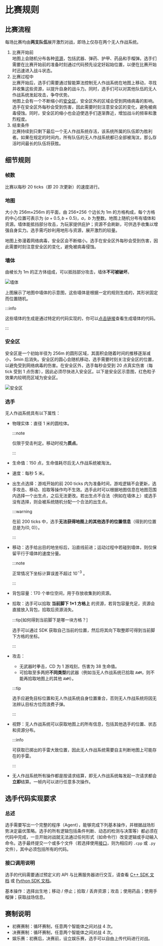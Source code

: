 # 比赛规则

## 比赛流程

每场比赛均由**两支队伍**展开激烈对战，即场上仅存在两个无人作战系统。

1. 比赛开始前  
    地图上会随机分布各种[资源](supplies)，包括武器、弹药、护甲、药品和手榴弹。选手们需要在比赛开始前的准备时刻通过代码预先设定好起始位置，以便在比赛开始时迅速进入战斗状态。
2. 比赛过程中  
    比赛开始后，选手们需要通过智能算法控制无人作战系统在地图上移动，寻找并收集这些资源，以提升自身的战斗力。同时，选手们可以对其他队伍的无人作战系统发起攻击，争夺优势。  
    地图上会有一个不断缩小的[安全区](#安全区)，安全区外的区域会受到网络病毒的影响。选手在安全区外每秒会受到伤害，因此需要时刻注意安全区的变化，避免被病毒侵蚀。同时，安全区的缩小也会迫使选手们逐渐靠近，增加战斗的频率和激烈程度。
3. 结束条件  
    比赛持续到只剩下最后一个无人作战系统存活，该系统所属的队伍即为胜利者。如果在规定的时间内，所有队伍的无人作战系统都已全部被淘汰，那么存活时间最长的队伍将获胜。

## 细节规则

### 帧数

比赛以每秒 20 ticks（即 20 次更新）的速度进行。

### 地图

大小为 256m×256m 的平面，由 256×256 个边长为 1m 的方格构成，每个方格的中心位置可表示为 $(a + 0.5, b + 0.5)$，$a$，$b$ 为整数。地图上随机分布有墙体和资源。墙体能抵挡部分攻击，为玩家提供庇护；资源不会刷新，可供选手收集以增强自身实力。选手需巧妙利用地形与资源，展开激烈的较量。

地图上弥漫着网络病毒，安全区会不断缩小。选手在安全区外每秒会受到伤害，因此需要时刻注意安全区的变化，避免被病毒侵蚀。

### 墙体

由棱长为 1m 的正方体组成，可以抵挡部分攻击，墙体**不可被破坏**。

![墙体](img/1.jpg)

上图展示了地图中墙体的示意图，这些墙体是根据一定的规则生成的，其形状固定而位置随机。

:::info

这些墙体的生成是通过特定的代码实现的，你可以[点击链接](https://github.com/thuasta/thuai-7/blob/main/server/src/GameServer/GameLogic/Map/Map.Buildings.cs)查看生成墙体的代码。

:::

### 安全区

安全区是一个初始半径为 256m 的圆形区域，其面积会随着时间的推移逐渐减小，5min 后消失。安全区的圆心会随机移动，选手需要时刻关注安全区的位置，以避免受到网络病毒的伤害。在安全区外，选手每秒会受到 20 点真实伤害（每 tick 受到 1 点伤害），因此必须尽快进入安全区。以下是安全区示意图，红色粒子效果内较明亮区域为安全区。

![安全区](img/2.jpg)

### 选手

无人作战系统具有以下属性：

- 物理实体：直径 1 米的圆柱体。

  :::note

  仅限于受击判定。移动时视为**质点**。

  :::

- 生命值：150 点，生命值耗尽后无人作战系统被淘汰。

- 速度：每秒 5 米。

- 出生点选择：游戏开始的前 200 ticks 内为准备时间，游戏逻辑不会更新，选手攻击、移动、拾取等操作均不生效。选手此时可以根据地图信息在地图范围内选择一个出生点，之后无法更改。若出生点不合法（例如在墙体上）或选手没有选择，则会被系统随机分配一个合法的出生点。

  :::warning

  在前 200 ticks 中，选手**无法获得地图上的其他选手的位置信息**（得到的位置总是为(0, 0)）。

  :::

- 移动：选手给出目的地坐标后，沿直线前进；运动过程中若碰到墙体，则仅保留平行于墙体的速度分量。

  :::note

  正常情况下坐标计算误差不超过 $10^{-3}$ 。

  :::
  
- 背包容量：170 个单位空间，用于存放收集到的资源。

- 拾取：选手可以拾取 **当前脚下 1×1 方格上** 的资源，若背包容量充足，资源会直接放入背包，拾取后资源消失。

  :::tip[如何得到当前脚下是哪一块方格？]

  选手可以通过 SDK 获取自己当前的位置，然后将其向下取整即可得到当前脚下方格的坐标。
  
  :::

- 攻击：
  - 无武器时拳击，CD 为 1 游戏刻，伤害为 38 生命值。
  - 可拾取至多两把**不同类型**的武器（例如当无人作战系统已拾取 `AWM`，则不能再拾取地图上的其他 `AWM`）。

  :::tip

  选手应避免目标位置和无人作战系统自身位置重合，否则无人作战系统将因无法辨认目标方位而浪费子弹。

  :::

- 视野：无人作战系统可以获取地图上的所有信息，包括其他选手的位置、状态和资源分布。

  :::info

  可获取已掷出的手雷大致位置，因此无人作战系统需要自主判断地图上可能存在的手雷。

  :::

- 无人作战系统所有操作都是按请求结算，即无人作战系统每发起一次请求都会**立即**结算。一帧内可以进行任意多次操作。

## 选手代码实现要求

### 总述

选手需要写出一个完整的程序（Agent），能够完成下列基本操作，并根据战场形势决定最优策略。选手的所有逻辑包括条件判断、动态的检测与决策等）都必须在代码中完成，一旦开始对战就无法通过任何形式（如命令行）改变逻辑或手动输入命令。选手最终提交一个或多个文件（若选择使用[接口](#接口调用说明)，则为相应的 `.cpp`  或 `.py` 文件），其中必须包括所有的代码。

### 接口调用说明

选手的代码需要通过预定义的 API 与比赛服务器进行交互，请查看 [C++ SDK 文档](../cpp_sdk) 或 [Python SDK 文档](../python_sdk)。

基本操作：选择出生地；移动 / 停止；拾取 / 丢弃资源；攻击；使用药品；使用手榴弹；获取战场信息。

## 赛制说明

- 初赛赛制：循环赛制，任意两个智能体之间对战 4 次。
- 决赛赛制：循环赛制，任意两个智能体之间对战 4 次。
- 娱乐赛：初赛后，决赛前，设立娱乐赛，选手可以自由上传代码进行对战。
